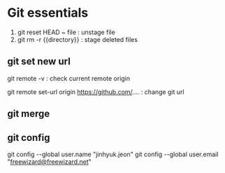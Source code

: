 # Git essentials

1. git reset HEAD ~ file : unstage file
2. git rm -r {{directory}} : stage deleted files

## git set new url

git remote -v : check current remote origin

git remote set-url origin https://github.com/.... : change git url

## git merge



## git config

git config --global user.name "jinhyuk.jeon"
git config --global user.email "freewizard@freewizard.net"



